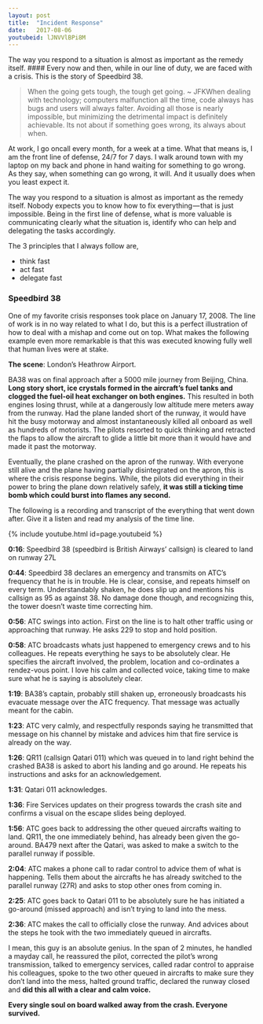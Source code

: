 ```yaml
---
layout:	post
title:	"Incident Response"
date:	2017-08-06
youtubeid: lJNVVlBPi8M
---
```


The way you respond to a situation is almost as important as the remedy itself.   #### Every now and then, while in our line of duty, we are faced with a crisis. This is the story of Speedbird 38.


> When the going gets tough, the tough get going. ~ JFKWhen dealing with technology; computers malfunction all the time, code always has bugs and users will always falter. Avoiding all those is nearly impossible, but minimizing the detrimental impact is definitely achievable. Its not about if something goes wrong, its always about when.

At work, I go oncall every month, for a week at a time. What that means is, I am the front line of defense, 24/7 for 7 days. I walk around town with my laptop on my back and phone in hand waiting for something to go wrong. As they say, when something can go wrong, it will. And it usually does when you least expect it.

The way you respond to a situation is almost as important as the remedy itself. Nobody expects you to know how to fix everything — that is just impossible. Being in the first line of defense, what is more valuable is communicating clearly what the situation is, identify who can help and delegating the tasks accordingly.

The 3 principles that I always follow are,

* think fast
* act fast
* delegate fast

### Speedbird 38

One of my favorite crisis responses took place on January 17, 2008. The line of work is in no way related to what I do, but this is a perfect illustration of how to deal with a mishap and come out on top. What makes the following example even more remarkable is that this was executed knowing fully well that human lives were at stake.

**The scene**: London’s Heathrow Airport.

BA38 was on final approach after a 5000 mile journey from Beijing, China. **Long story short, ice crystals formed in the aircraft’s fuel tanks and clogged the fuel-oil heat exchanger on both engines.** This resulted in both engines losing thrust, while at a dangerously low altitude mere meters away from the runway. Had the plane landed short of the runway, it would have hit the busy motorway and almost instantaneously killed all onboard as well as hundreds of motorists. The pilots resorted to quick thinking and retracted the flaps to allow the aircraft to glide a little bit more than it would have and made it past the motorway.

Eventually, the plane crashed on the apron of the runway. With everyone still alive and the plane having partially disintegrated on the apron, this is where the crisis response begins. While, the pilots did everything in their power to bring the plane down relatively safely, **it was still a ticking time bomb which could burst into flames any second.**

The following is a recording and transcript of the everything that went down after. Give it a listen and read my analysis of the time line.

{% include youtube.html id=page.youtubeid %}

**0:16**: Speedbird 38 (speedbird is British Airways’ callsign) is cleared to land on runway 27L

**0:44**: Speedbird 38 declares an emergency and transmits on ATC’s frequency that he is in trouble. He is clear, consise, and repeats himself on every term. Understandably shaken, he does slip up and mentions his callsign as 95 as against 38. No damage done though, and recognizing this, the tower doesn’t waste time correcting him.

**0:56**: ATC swings into action. First on the line is to halt other traffic using or approaching that runway. He asks 229 to stop and hold position.

**0:58**: ATC broadcasts whats just happened to emergency crews and to his colleagues. He repeats everything he says to be absolutely clear. He specifies the aircraft involved, the problem, location and co-ordinates a rendez-vous point. I love his calm and collected voice, taking time to make sure what he is saying is absolutely clear.

**1:19**: BA38’s captain, probably still shaken up, erroneously broadcasts his evacuate message over the ATC frequency. That message was actually meant for the cabin.

**1:23**: ATC very calmly, and respectfully responds saying he transmitted that message on his channel by mistake and advices him that fire service is already on the way.

**1:26**: QR11 (callsign Qatari 011) which was queued in to land right behind the crashed BA38 is asked to abort his landing and go around. He repeats his instructions and asks for an acknowledgement.

**1:31**: Qatari 011 acknowledges.

**1:36**: Fire Services updates on their progress towards the crash site and confirms a visual on the escape slides being deployed.

**1:56**: ATC goes back to addressing the other queued aircrafts waiting to land. QR11, the one immediately behind, has already been given the go-around. BA479 next after the Qatari, was asked to make a switch to the parallel runway if possible.

**2:04**: ATC makes a phone call to radar control to advice them of what is happening. Tells them about the aircrafts he has already switched to the parallel runway (27R) and asks to stop other ones from coming in.

**2:25**: ATC goes back to Qatari 011 to be absolutely sure he has initiated a go-around (missed approach) and isn’t trying to land into the mess.

**2:36**: ATC makes the call to officially close the runway. And advices about the steps he took with the two immediately queued in aircrafts.

I mean, this guy is an absolute genius. In the span of 2 minutes, he handled a mayday call, he reassured the pilot, corrected the pilot’s wrong transmission, talked to emergency services, called radar control to appraise his colleagues, spoke to the two other queued in aircrafts to make sure they don’t land into the mess, halted ground traffic, declared the runway closed and **did this all with a clear and calm voice.**

**Every single soul on board walked away from the crash. Everyone survived.**

  